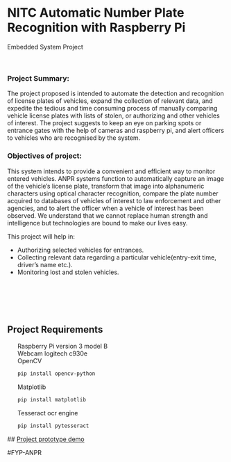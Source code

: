 <h1>NITC Automatic Number Plate Recognition with Raspberry Pi</h1>

Embedded System Project

</br>
<h3>Project Summary:</h3>
The project proposed is intended to automate the detection and recognition of license plates of vehicles, expand the collection of relevant data, and expedite the tedious and time consuming process of manually comparing vehicle license plates with lists of stolen, or authorizing and other vehicles of interest. The project suggests to keep an eye on parking spots or entrance gates with the help of cameras and raspberry pi, and alert officers to vehicles who are recognised by the system. 

<h3>Objectives of project:</h3>
This system intends to provide a convenient and efficient way to monitor entered vehicles. ANPR systems function to automatically capture an image of the vehicle’s license plate, transform that image into alphanumeric characters using optical character recognition, compare the plate number acquired to databases of vehicles of interest to law enforcement and other agencies, and to alert the officer when a vehicle of interest has been observed. We understand that we cannot replace human strength and intelligence but technologies are bound to make our lives easy.

This project will help in:
<ul>
<li>Authorizing selected vehicles for entrances.</li>
<li>Collecting relevant data regarding a particular vehicle(entry-exit time, driver’s name etc.).</li>
<li>Monitoring lost and stolen vehicles.</li>
</ul>

</br>
</br>
</br>
</br>
<p>
</p>
</p>

## Project Requirements

<ul style="list-style-type:none;">
  <li>Raspberry Pi version 3 model B</li>
  
  <li>Webcam logitech c930e</li>
  
  <li>OpenCV</li>
  
  ```bash
pip install opencv-python
```
  <li>Matplotlib</li>
  
  ```bash
pip install matplotlib
```
  <li>Tesseract ocr engine</li>
  
  ```bash
pip install pytesseract
```
</ul>
## <a href="https://www.youtube.com/watch?v=MX92imRYH08">Project prototype demo</a>

#FYP-ANPR
